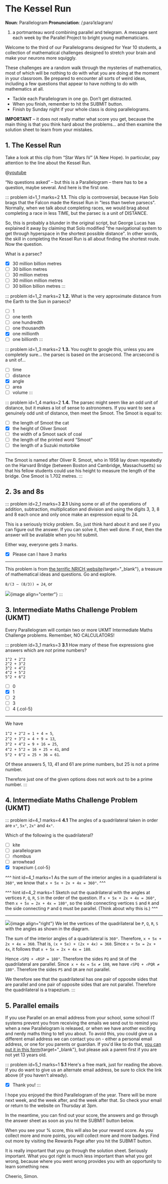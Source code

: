 # The Kessel Run

<div class="dictionary">

__Noun__: Parallelogram
__Pronunciation__: /ˌparəˈlɛləɡram/

1. a portmanteau word combining parallel and telegram. A message sent each
week by the Parallel Project to bright young mathematicians.

</div>

Welcome to the third of our Parallelograms designed for Year 10 students, a collection of mathematical challenges designed to stretch your brain and make your neurons more squiggly.  

These challenges are a random walk through the mysteries of mathematics, most of which will be nothing to do with what you are doing at the moment in your classroom. Be prepared to encounter all sorts of weird ideas, including a few questions that appear to have nothing to do with mathematics at all.

* Tackle each Parallelogram in one go. Don’t get distracted.
* When you finish, remember to hit the SUBMIT button.
*	Finish by Sunday night if your whole class is doing parallelograms.

__IMPORTANT__ – it does not really matter what score you get, because the main thing is that you think hard about the problems... and then examine the solution sheet to learn from your mistakes.


## 1. The Kessel Run

Take a look at this clip from “Star Wars IV” (A New Hope). In particular, pay attention to the line about the Kessel Run.

@[youtube](fjYuw6zWk_Y?rel=0&end=42)

“No questions asked” – but this is a Parallelogram – there has to be a question, maybe several. And here is the first one.

::: problem id=1_1 marks=2
__1.1.__ This clip is controversial, because Han Solo brags that the Falcon made the Kessel Run in "less than twelve parsecs". Normally, when we talk about completing races, we would brag about completing a race in less TIME, but the parsec is a unit of DISTANCE.  

So, this is probably a blunder in the original script, but George Lucas has explained it away by claiming that Solo modified "the navigational system to get through hyperspace in the shortest possible distance". In other words, the skill in completing the Kessel Run is all about finding the shortest route. Now the question.  

What is a parsec?

* [x] 30 million billion metres
* [ ] 30 billion metres
* [ ] 30 million metres
* [ ] 30 million million metres
* [ ] 30 billion billion metres
:::

::: problem id=1_2 marks=2
__1.2.__ What is the very approximate distance from the Earth to the Sun in parsecs?

* [ ] 1
* [ ] one tenth
* [ ] one hundredth
* [ ] one thousandth
* [x] one millionth
* [ ] one billionth
:::

::: problem id=1_3 marks=2
__1.3.__ You ought to google this, unless you are completely sure... the parsec is based on the arcsecond. The arcsecond is a unit of...

* [ ] time
* [ ] distance
* [x] angle
* [ ] area
* [ ] volume
:::

::: problem id=1_4 marks=2
__1.4.__ The parsec might seem like an odd unit of distance, but it makes a lot of sense to astronomers. If you want to see a genuinely odd unit of distance, then meet the Smoot. The Smoot is equal to:

* [ ] the length of Smoot the cat
* [x] the height of Oliver Smoot
* [ ] the width of a Smoot sack of coal
* [ ] the length of the printed word “Smoot”
* [ ] the length of a Suzuki motorbike

---

The Smoot is named after Oliver R. Smoot, who in 1958 lay down repeatedly on the Harvard Bridge (between Boston and Cambridge, Massachusetts) so that his fellow students could use his height to measure the length of the bridge. One Smoot is 1.702 metres.
:::


## 2. 3s and 8s

::: problem id=2_1 marks=3
__2.1__ Using some or all of the operations of addition, subtraction, multiplication and division and using the digits 3, 3, 8 and 8 each once and only once make an expression equal to 24.  

This is a seriously tricky problem. So, just think hard about it and see if you can figure out the answer. If you can solve it, then well done. If not, then the answer will be available when you hit submit.  

Either way, everyone gets 3 marks.

* [x] Please can I have 3 marks

---

This problem is from [the terrific NRICH website](https://nrich.maths.org/){target="_blank"}, a treasure of mathematical ideas and questions. Go and explore.

`8/(3 – (8/3)) = 24`, or  

![](/resources/10-03-the-kessel-run/2-formula.png){image align="center"}
:::


## 3.	Intermediate Maths Challenge Problem (UKMT)
<!--- (2016) Q3 --->

Every Parallelogram will contain two or more UKMT Intermediate Maths Challenge problems. Remember, NO CALCULATORS!

::: problem id=3_1 marks=3
__3.1__ How many of these five expressions give answers which are _not_ prime numbers?  

`1^2 + 2^2`  
`2^2 + 3^2`  
`3^2 + 4^2`  
`4^2 + 5^2`  
`5^2 + 6^2`  

* [ ] 0
* [x] 1
* [ ] 2
* [ ] 3
* [ ] 4
{.col-5}

---

We have  

`1^2 + 2^2 = 1 + 4 = 5`,  
`2^2 + 3^2 = 4 + 9 = 13`,  
`3^2 + 4^2 = 9 + 16 = 25`,  
`4^2 + 5^2 = 16 + 25 = 41`, and  
`5^2 + 6^2 = 25 + 36 = 61`.  

Of these answers 5, 13, 41 and 61 are prime numbers, but 25 is not a prime number.  

Therefore just one of the given options does not work out to be a prime number.
:::


## 4.	Intermediate Maths Challenge Problem (UKMT)
<!--- (2016) Q10 --->

::: problem id=4_1 marks=4
__4.1__ The angles of a quadrilateral taken in order are `x°`, `5x°`, `2x°` and `4x°`.  

Which of the following is the quadrilateral?

* [ ] kite
* [ ] parallelogram
* [ ] rhombus
* [ ] arrowhead
* [x] trapezium
{.col-5}

^^^ hint id=4_1 marks=1
As the sum of the interior angles in a quadrilateral is `360°`, we know that `x + 5x + 2x + 4x = 360°`.
^^^

^^^ hint id=4_2 marks=1
Sketch out the quadrilateral with the angles at vertices `P`, `Q`, `R`, `S` in the order of the question. If `x + 5x + 2x + 4x = 360°`, then `x + 5x = 2x + 4x = 180°`, so the side connecting vertices `S` and `R` and the side connecting `P` and `Q` must be parallel. (Think about why this is.)
^^^

---
![](/resources/10-03-the-kessel-run/4-diagram-answer.jpg){image align="right"}
We let the vertices of the quadrilateral be `P`, `Q`, `R`, `S` with the angles as shown in the diagram.  

The sum of the interior angles of a quadrilateral is `360°`. Therefore, `x + 5x + 2x + 4x = 360`. That is, `(x + 5x) + (2x + 4x) = 360`. Since `x + 5x = 2x + 4x`, it follows that `x + 5x = 2x + 4x = 180`.  

Hence `∠SPQ + ∠RSP = 180°`. Therefore the sides `PQ` and `SR` of the quadrilateral are parallel. Since` x + 4x = 5x ≠ 180`, we have `∠SPQ + ∠PQR ≠ 180°`. Therefore the sides `PS` and `QR` are not parallel.  

We therefore see that the quadrilateral has one pair of opposite sides that are parallel and one pair of opposite sides that are not parallel. Therefore the quadrilateral is a trapezium.
:::


## 5. Parallel emails

If you use Parallel on an email address from your school, some school IT systems prevent you from receiving the emails we send out to remind you when a new Parallelogram is released, or when we have another exciting and nerdy maths thing to tell you about. To avoid this, you could give us a different email address we can contact you on - either a personal email address, or one for you parents or guardian. If you'd like to do that, [you can put it in this form](https://landing.mailerlite.com/webforms/landing/k6y9h6){target="_blank"}, but please ask a parent first if you are not yet 13 years old.

::: problem id=5_1 marks=1
__5.1__ Here's a free mark, just for reading the above. If you do want to give us an alternate email address, be sure to click the link above (if you haven't already).

* [x] Thank you!
:::


I hope you enjoyed the third Parallelogram of the year. There will be more next week, and the week after, and the week after that. So check your email or return to the website on Thursday at 3pm.

In the meantime, you can find out your score, the answers and go through the answer sheet as soon as you hit the SUBMIT button below.

When you see your % score, this will also be your reward score. As you collect more and more points, you will collect more and more badges. Find out more by visiting the Rewards Page after you hit the SUBMIT button.

It is really important that you go through the solution sheet. Seriously important. What you got right is much less important than what you got wrong, because where you went wrong provides you with an opportunity to learn something new.

Cheerio,
Simon.
